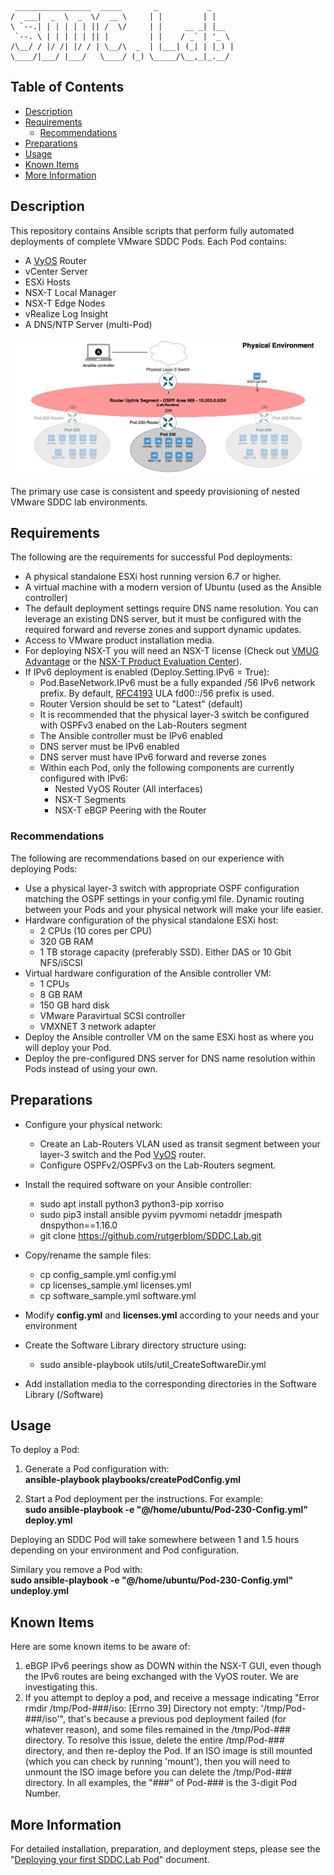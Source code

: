      _________________  _____       _           _     
    /  ___|  _  \  _  \/  __ \     | |         | |    
    \ `--.| | | | | | || /  \/     | |     __ _| |__  
     `--. \ | | | | | || |         | |    / _` | '_ \ 
    /\__/ / |/ /| |/ / | \__/\  _  | |___| (_| | |_) |
    \____/|___/ |___/   \____/ (_) \_____/\__,_|_.__/ 

## Table of Contents

* [Description](#Description)
* [Requirements](#Requirements)
  * [Recommendations](#Recommendations)
* [Preparations](#Preparations)
* [Usage](#Usage)
* [Known Items](#Known-Items)
* [More Information](#More-Information)


## Description

This repository contains Ansible scripts that perform fully automated deployments of complete VMware SDDC Pods. Each Pod contains:
* A [VyOS](https://www.vyos.io/) Router
* vCenter Server
* ESXi Hosts
* NSX-T Local Manager
* NSX-T Edge Nodes
* vRealize Log Insight
* A DNS/NTP Server (multi-Pod)

![Physicaloverview](images/SDDC-Lab-pod2phys.png)

The primary use case is consistent and speedy provisioning of nested VMware SDDC lab environments.

## Requirements
The following are the requirements for successful Pod deployments:

* A physical standalone ESXi host running version 6.7 or higher.
* A virtual machine with a modern version of Ubuntu (used as the Ansible controller)
* The default deployment settings require DNS name resolution. You can leverage an existing DNS server, but it must be configured with the required forward and reverse zones and support dynamic updates.
* Access to VMware product installation media.
* For deploying NSX-T you will need an NSX-T license (Check out [VMUG Advantage](https://www.vmug.com/membership/vmug-advantage-membership) or the [NSX-T Product Evaluation Center](https://my.vmware.com/web/vmware/evalcenter?p=nsx-t-eval)).
* If IPv6 deployment is enabled (Deploy.Setting.IPv6 = True):
  * Pod.BaseNetwork.IPv6 must be a fully expanded /56 IPv6 network prefix.  By default, [RFC4193](https://tools.ietf.org/html/rfc4193) ULA fd00::/56 prefix is used.
  * Router Version should be set to "Latest" (default)
  * It is recommended that the physical layer-3 switch be configured with OSPFv3 enabed on the Lab-Routers segment
  * The Ansible controller must be IPv6 enabled
  * DNS server must be IPv6 enabled
  * DNS server must have IPv6 forward and reverse zones
  * Within each Pod, only the following components are currently configured with IPv6:
    * Nested VyOS Router (All interfaces)
    * NSX-T Segments
    * NSX-T eBGP Peering with the Router

### Recommendations
The following are recommendations based on our experience with deploying Pods:

* Use a physical layer-3 switch with appropriate OSPF configuration matching the OSPF settings in your config.yml file. Dynamic routing between your Pods and your physical network will make your life easier.
* Hardware configuration of the physical standalone ESXi host:
  * 2 CPUs (10 cores per CPU)
  * 320 GB RAM
  * 1 TB storage capacity (preferably SSD). Either DAS or 10 Gbit NFS/iSCSI
* Virtual hardware configuration of the Ansible controller VM:
  * 1 CPUs
  * 8 GB RAM
  * 150 GB hard disk
  * VMware Paravirtual SCSI controller
  * VMXNET 3 network adapter
* Deploy the Ansible controller VM on the same ESXi host as where you will deploy your Pod.
* Deploy the pre-configured DNS server for DNS name resolution within Pods instead of using your own.

## Preparations

* Configure your physical network:
  * Create an Lab-Routers VLAN used as transit segment between your layer-3 switch and the Pod [VyOS](https://www.vyos.io/) router.
  * Configure OSPFv2/OSPFv3 on the Lab-Routers segment.

* Install the required software on your Ansible controller:
  * sudo apt install python3 python3-pip xorriso
  * sudo pip3 install ansible pyvim pyvmomi netaddr jmespath dnspython==1.16.0
  * git clone https://github.com/rutgerblom/SDDC.Lab.git 

* Copy/rename the sample files:
  * cp config_sample.yml config.yml
  * cp licenses_sample.yml licenses.yml
  * cp software_sample.yml software.yml

* Modify **config.yml** and **licenses.yml** according to your needs and your environment

* Create the Software Library directory structure using:
  * sudo ansible-playbook utils/util_CreateSoftwareDir.yml

* Add installation media to the corresponding directories in the Software Library (/Software)

## Usage

To deploy a Pod:
1. Generate a Pod configuration with:  
**ansible-playbook playbooks/createPodConfig.yml**

1. Start a Pod deployment per the instructions. For example:  
**sudo ansible-playbook -e "@/home/ubuntu/Pod-230-Config.yml" deploy.yml**

Deploying an SDDC Pod will take somewhere between 1 and 1.5 hours depending on your environment and Pod configuration.

Similary you remove a Pod with:  
**sudo ansible-playbook -e "@/home/ubuntu/Pod-230-Config.yml" undeploy.yml**

## Known Items
Here are some known items to be aware of:
1. eBGP IPv6 peerings show as DOWN within the NSX-T GUI, even though the IPv6 routes are being exchanged with the VyOS router.  We are investigating this.
2. If you attempt to deploy a pod, and receive a message indicating "Error rmdir /tmp/Pod-###/iso: [Errno 39] Directory not empty: '/tmp/Pod-###/iso'", that's because a previous pod deployment failed (for whatever reason), and some files remained in the /tmp/Pod-### directory.  To resolve this issue, delete the entire /tmp/Pod-### directory, and then re-deploy the Pod.  If an ISO image is still mounted (which you can check by running 'mount'), then you will need to unmount the ISO image before you can delete the /tmp/Pod-### directory.  In all examples, the "###" of Pod-### is the 3-digit Pod Number.

## More Information
For detailed installation, preparation, and deployment steps, please see the "[Deploying your first SDDC.Lab Pod](FirstPod.md)" document.